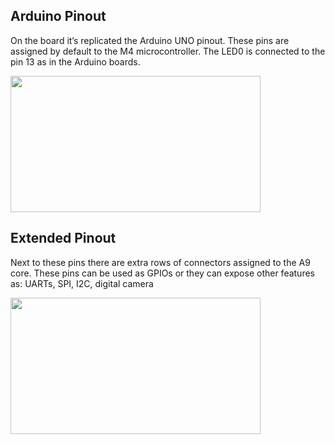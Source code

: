 ## Arduino Pinout

On the board it’s replicated the Arduino UNO pinout. These pins are assigned by default to the M4 microcontroller.
The LED0 is connected to the pin 13 as in the Arduino boards. 

<img style="width:400px; height:218px" src="../img/10_internal_pins.png">

## Extended Pinout
Next to these pins there are extra rows of connectors assigned to the A9 core. These pins can be used as GPIOs or they can expose other features as: UARTs, SPI, I2C, digital camera

<img style="width:400px; height:218px" src="../img/10_external_pins.png">
